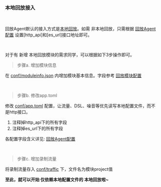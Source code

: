 ### 本地回放接入

<br>

回放Agent默认的接入方式是[本地回放](./README.md#4本地回放)。如需 非本地回放，只需根据 [回放Agent配置](./replayer-conf.md#4-http_api) 设置[http_api]和[es_url]接口地址即可。

<br>

对于有 新增 本地回放模块的需求同学，可以根据如下3步操作即可。

>步骤a. 增加模块信息

在 [conf/moduleinfo.json](../../replayer-agent/conf/moduleinfo.json) 内增加模块基本信息。字段参考 [回放模块配置](./conf/moduleinfo.md)

<br>

>步骤b. 修改app.toml

修改 [conf/app.toml](../../replayer-agent/conf/app.toml) 配置，让流量、DSL、噪音等优先读写本地配置文件，而不是http接口。

1. 注释掉http_api下的所有字段
2. 注释掉es_url下的所有字段

各配置字段含义详见: [回放Agent配置](./replayer-conf.md)

<br>

>步骤c. 增加录制流量

将录制流量存入 [conf/traffic](../../replayer-agent/conf/traffic) 下，文件名为模块project值

**至此，就可以开始 仅依赖本地配置文件的 本地回放啦~**
